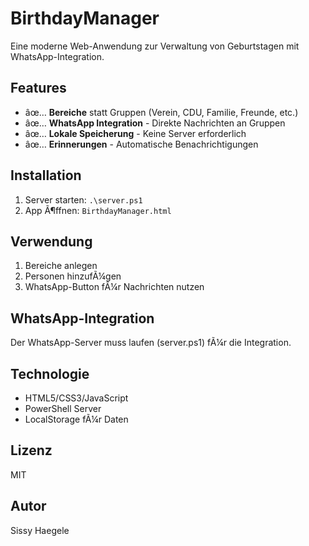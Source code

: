 ﻿# BirthdayManager

Eine moderne Web-Anwendung zur Verwaltung von Geburtstagen mit WhatsApp-Integration.

## Features
- âœ… **Bereiche** statt Gruppen (Verein, CDU, Familie, Freunde, etc.)
- âœ… **WhatsApp Integration** - Direkte Nachrichten an Gruppen
- âœ… **Lokale Speicherung** - Keine Server erforderlich
- âœ… **Erinnerungen** - Automatische Benachrichtigungen

## Installation
1. Server starten: `.\server.ps1`
2. App Ã¶ffnen: `BirthdayManager.html`

## Verwendung
1. Bereiche anlegen
2. Personen hinzufÃ¼gen
3. WhatsApp-Button fÃ¼r Nachrichten nutzen

## WhatsApp-Integration
Der WhatsApp-Server muss laufen (server.ps1) fÃ¼r die Integration.

## Technologie
- HTML5/CSS3/JavaScript
- PowerShell Server
- LocalStorage fÃ¼r Daten

## Lizenz
MIT

## Autor
Sissy Haegele

